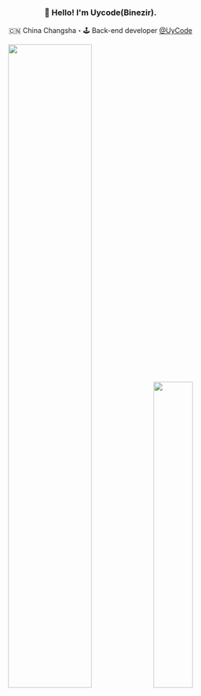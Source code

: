 <!--
**UyCode/uycode** is a ✨ _special_ ✨ repository because its `README.md` (this file) appears on your GitHub profile.

Here are some ideas to get you started:

- 🔭 I’m currently working on ...
- 🌱 I’m currently learning ...
- 👯 I’m looking to collaborate on ...
- 🤔 I’m looking for help with ...
- 💬 Ask me about ...
- 📫 How to reach me: ...
- 😄 Pronouns: ...
- ⚡ Fun fact: ...
-->
<h3 align="center">👋 Hello! I'm Uycode(Binezir).</h3>

<p align="center">
  🇨🇳 China Changsha・🕹 Back-end developer
  <a href="https://uycode.github.io" target="_blank">@UyCode</a> 
</p>

<p align="center">
  <img src="https://github-readme-stats.vercel.app/api?username=uycode&show_icons=true&layout=compact&count_private=true&hide_title=true&theme=default" style="width: 58%; max-width: 58%; min-width: 58%;">
  <img src="https://github-readme-stats.vercel.app/api/top-langs/?username=uycode&layout=compact&count_private=true&theme=default" style="width: 40%; max-width: 40%; min-width: 40%;">
</p>

